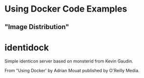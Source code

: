 # Using Docker Code Examples
## "Image Distribution"

identidock
=========

Simple identicon server based on monsterid from Kevin Gaudin.

From "Using Docker' by Adrian Mouat published by O'Reilly Media.
